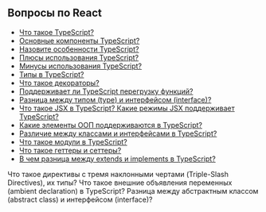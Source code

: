 ## Вопросы по React

- [Что такое TypeScript?](1.md)
- [Основные компоненты TypeScript?](2.md)
- [Назовите особенности TypeScript?](3.md)
- [Плюсы использования TypeScript?](4.md)
- [Минусы использования TypeScript?](5.md)
- [Типы в TypeScript?](6.md)
- [Что такое декораторы?](7.md)
- [Поддерживает ли TypeScript перегрузку функций?](8.md)
- [Разница между типом (type) и интерфейсом (interface)?](9.md)
- [Что такое JSX в TypeScript? Какие режимы JSX поддерживает TypeScript?](10.md)
- [Какие элементы ООП поддерживаются в TypeScript?](11.md)
- [Различие между классами и интерфейсами в TypeScript?](12.md)
- [Что такое модули в TypeScript?](13.md)
- [Что такое геттеры и сеттеры?](14.md)
- [В чем разница между extends и implements в TypeScript?](15.md)


Что такое директивы с тремя наклонными чертами (Triple-Slash Directives), их типы?
Что такое внешние объявления переменных (ambient declaration) в TypeScript?
Разница между абстрактным классом (abstract class) и интерфейсом (interface)?

